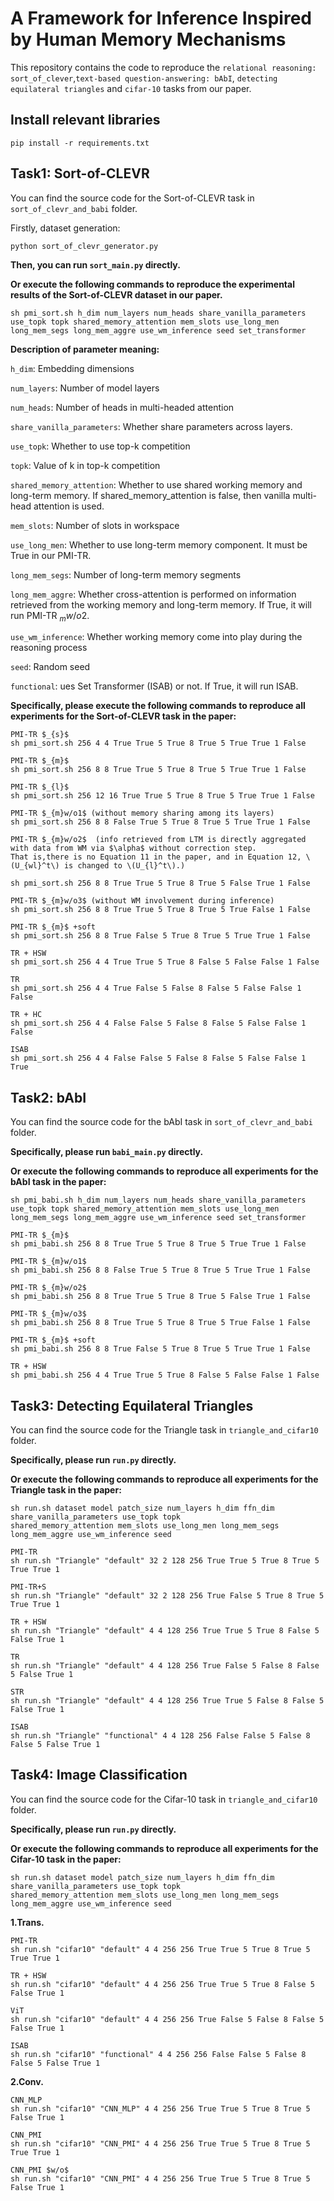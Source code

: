 # A Framework for Inference Inspired by Human Memory Mechanisms

This repository contains the code to reproduce the `relational reasoning: sort_of_clever`,`text-based question-answering: bAbI`, `detecting equilateral triangles` and `cifar-10` tasks from our paper.  


## Install relevant libraries
```
pip install -r requirements.txt 
```
## Task1: Sort-of-CLEVR
You can find the source code for the Sort-of-CLEVR task in `sort_of_clevr_and_babi` folder.

Firstly, dataset generation:
```
python sort_of_clevr_generator.py
```
**Then, you can run `sort_main.py` directly.**

**Or execute the following commands to reproduce the experimental results of the Sort-of-CLEVR dataset in our paper.**
```
sh pmi_sort.sh h_dim num_layers num_heads share_vanilla_parameters use_topk topk shared_memory_attention mem_slots use_long_men long_mem_segs long_mem_aggre use_wm_inference seed set_transformer
```
**Description of parameter meaning:**

`h_dim`: Embedding dimensions

`num_layers`: Number of model layers

`num_heads`: Number of heads in multi-headed attention

`share_vanilla_parameters`: Whether share parameters across layers.

`use_topk`: Whether to use top-k competition

`topk`: Value of k in top-k competition

`shared_memory_attention`: Whether to use shared working memory and long-term memory. 
 If shared_memory_attention is false, then vanilla multi-head attention is used.

`mem_slots`: Number of slots in workspace

`use_long_men`: Whether to use long-term memory component. It must be True in our PMI-TR.

`long_mem_segs`: Number of long-term memory segments

`long_mem_aggre`: Whether cross-attention is performed on information retrieved from the working memory and long-term memory. If True, it will run PMI-TR $_{m}w/o2$.

`use_wm_inference`: Whether working memory come into play during the reasoning process

`seed`: Random seed

`functional`: ues Set Transformer (ISAB) or not. If True, it will run ISAB.

**Specifically, please execute the following commands to reproduce all experiments for the Sort-of-CLEVR task in the paper:**

```
PMI-TR $_{s}$
sh pmi_sort.sh 256 4 4 True True 5 True 8 True 5 True True 1 False

PMI-TR $_{m}$
sh pmi_sort.sh 256 8 8 True True 5 True 8 True 5 True True 1 False

PMI-TR $_{l}$
sh pmi_sort.sh 256 12 16 True True 5 True 8 True 5 True True 1 False

PMI-TR $_{m}w/o1$ (without memory sharing among its layers)
sh pmi_sort.sh 256 8 8 False True 5 True 8 True 5 True True 1 False

PMI-TR $_{m}w/o2$  (info retrieved from LTM is directly aggregated with data from WM via $\alpha$ without correction step.
That is,there is no Equation 11 in the paper, and in Equation 12, \(U_{wl}^t\) is changed to \(U_{l}^t\).)

sh pmi_sort.sh 256 8 8 True True 5 True 8 True 5 False True 1 False

PMI-TR $_{m}w/o3$ (without WM involvement during inference)
sh pmi_sort.sh 256 8 8 True True 5 True 8 True 5 True False 1 False

PMI-TR $_{m}$ +soft
sh pmi_sort.sh 256 8 8 True False 5 True 8 True 5 True True 1 False

TR + HSW
sh pmi_sort.sh 256 4 4 True True 5 True 8 False 5 False False 1 False

TR
sh pmi_sort.sh 256 4 4 True False 5 False 8 False 5 False False 1 False

TR + HC
sh pmi_sort.sh 256 4 4 False False 5 False 8 False 5 False False 1 False

ISAB
sh pmi_sort.sh 256 4 4 False False 5 False 8 False 5 False False 1 True

```

## Task2: bAbI
You can find the source code for the bAbI task in `sort_of_clevr_and_babi` folder.

**Specifically, please run `babi_main.py` directly.**

**Or execute the following commands to reproduce all experiments for the bAbI task in the paper:**
```
sh pmi_babi.sh h_dim num_layers num_heads share_vanilla_parameters use_topk topk shared_memory_attention mem_slots use_long_men long_mem_segs long_mem_aggre use_wm_inference seed set_transformer
```

```
PMI-TR $_{m}$
sh pmi_babi.sh 256 8 8 True True 5 True 8 True 5 True True 1 False

PMI-TR $_{m}w/o1$ 
sh pmi_babi.sh 256 8 8 False True 5 True 8 True 5 True True 1 False

PMI-TR $_{m}w/o2$ 
sh pmi_babi.sh 256 8 8 True True 5 True 8 True 5 False True 1 False

PMI-TR $_{m}w/o3$ 
sh pmi_babi.sh 256 8 8 True True 5 True 8 True 5 True False 1 False

PMI-TR $_{m}$ +soft
sh pmi_babi.sh 256 8 8 True False 5 True 8 True 5 True True 1 False

TR + HSW
sh pmi_babi.sh 256 4 4 True True 5 True 8 False 5 False False 1 False
```

## Task3: Detecting Equilateral Triangles 
You can find the source code for the Triangle task in `triangle_and_cifar10` folder.

**Specifically, please run `run.py` directly.**

**Or execute the following commands to reproduce all experiments for the Triangle task in the paper:**

```
sh run.sh dataset model patch_size num_layers h_dim ffn_dim share_vanilla_parameters use_topk topk
shared_memory_attention mem_slots use_long_men long_mem_segs long_mem_aggre use_wm_inference seed
```

```
PMI-TR
sh run.sh "Triangle" "default" 32 2 128 256 True True 5 True 8 True 5 True True 1

PMI-TR+S
sh run.sh "Triangle" "default" 32 2 128 256 True False 5 True 8 True 5 True True 1

TR + HSW
sh run.sh "Triangle" "default" 4 4 128 256 True True 5 True 8 False 5 False True 1

TR
sh run.sh "Triangle" "default" 4 4 128 256 True False 5 False 8 False 5 False True 1

STR
sh run.sh "Triangle" "default" 4 4 128 256 True True 5 False 8 False 5 False True 1

ISAB
sh run.sh "Triangle" "functional" 4 4 128 256 False False 5 False 8 False 5 False True 1
```

## Task4: Image Classification
You can find the source code for the Cifar-10 task in `triangle_and_cifar10` folder.

**Specifically, please run `run.py` directly.**

**Or execute the following commands to reproduce all experiments for the Cifar-10 task in the paper:**

```
sh run.sh dataset model patch_size num_layers h_dim ffn_dim share_vanilla_parameters use_topk topk
shared_memory_attention mem_slots use_long_men long_mem_segs long_mem_aggre use_wm_inference seed
```

**1.Trans.**
```
PMI-TR
sh run.sh "cifar10" "default" 4 4 256 256 True True 5 True 8 True 5 True True 1

TR + HSW
sh run.sh "cifar10" "default" 4 4 256 256 True True 5 True 8 False 5 False True 1

ViT
sh run.sh "cifar10" "default" 4 4 256 256 True False 5 False 8 False 5 False True 1

ISAB
sh run.sh "cifar10" "functional" 4 4 256 256 False False 5 False 8 False 5 False True 1
```
**2.Conv.**
```
CNN_MLP
sh run.sh "cifar10" "CNN_MLP" 4 4 256 256 True True 5 True 8 True 5 False True 1

CNN_PMI
sh run.sh "cifar10" "CNN_PMI" 4 4 256 256 True True 5 True 8 True 5 True True 1

CNN_PMI $w/o$ 
sh run.sh "cifar10" "CNN_PMI" 4 4 256 256 True True 5 True 8 True 5 False True 1
```